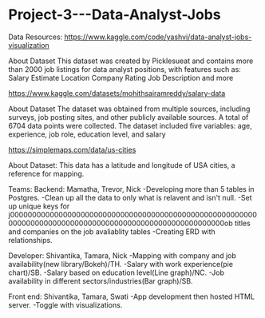 # Project-3---Data-Analyst-Jobs
Data Resources:
 https://www.kaggle.com/code/yashvi/data-analyst-jobs-visualization

About Dataset
This dataset was created by Picklesueat and contains more than 2000 job listings for data analyst positions, with features such as:
Salary Estimate
Location
Company Rating
Job Description and more


https://www.kaggle.com/datasets/mohithsairamreddy/salary-data

 About Dataset
The dataset was obtained from multiple sources, including surveys, job posting sites, and other publicly available sources. A total of 6704 data points were collected. The dataset included five variables: age, experience, job role, education level, and salary

https://simplemaps.com/data/us-cities

About Dataset:
This data has a latitude and longitude of USA cities, a reference for mapping.

Teams:
Backend: Mamatha, Trevor, Nick 
-Developing more than 5 tables in Postgres.
-Clean up all the data to only what is relavent and isn't null.
-Set up unique keys for j000000000000000000000000000000000000000000000000000000000000000000000000000000000000000000000000000000000ob titles and companies on the job avaliablity tables
-Creating ERD with relationships.

Developer: Shivantika, Tamara, Nick
-Mapping with company and job availability(new library/Bokeh)/TH.
-Salary with work experience(pie chart)/SB.
-Salary based on education level(Line graph)/NC.
-Job availability in different sectors/industries(Bar graph)/SB.

Front end: Shivantika, Tamara, Swati
-App development then hosted HTML server.
-Toggle with visualizations.
